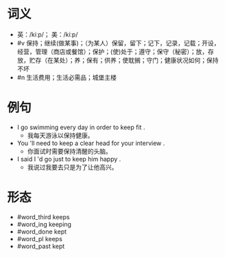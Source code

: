 # 词义
- 英：/kiːp/； 美：/kiːp/
- #v 保持；继续(做某事)；（为某人）保留，留下；记下，记录，记载；开设，经营，管理（商店或餐馆）；保护；(使)处于；遵守；保守（秘密）；放，存放，贮存（在某处）；养；保有；供养；使耽搁；守门；健康状况如何；保持不坏
- #n 生活费用；生活必需品；城堡主楼
# 例句
- I go swimming every day in order to keep fit .
	- 我每天游泳以保持健康。
- You 'll need to keep a clear head for your interview .
	- 你面试时需要保持清醒的头脑。
- I said I 'd go just to keep him happy .
	- 我说过我要去只是为了让他高兴。
# 形态
- #word_third keeps
- #word_ing keeping
- #word_done kept
- #word_pl keeps
- #word_past kept
